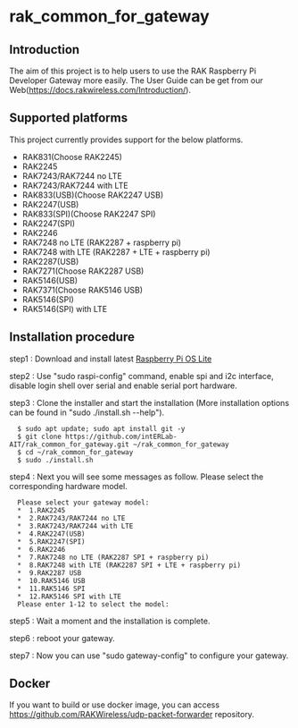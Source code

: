 # rak_common_for_gateway

##	Introduction 

The aim of this project is to help users to use the RAK Raspberry Pi Developer Gateway more easily. The User Guide can be get from our Web(https://docs.rakwireless.com/Introduction/).

##	Supported platforms

This project currently provides support for the below platforms.
* RAK831(Choose RAK2245)
* RAK2245
* RAK7243/RAK7244 no LTE
* RAK7243/RAK7244 with LTE
* RAK833(USB)(Choose RAK2247 USB)
* RAK2247(USB)
* RAK833(SPI)(Choose RAK2247 SPI)
* RAK2247(SPI)
* RAK2246
* RAK7248 no LTE (RAK2287 + raspberry pi)
* RAK7248 with LTE (RAK2287 + LTE + raspberry pi)
* RAK2287(USB)
* RAK7271(Choose RAK2287 USB)
* RAK5146(USB)
* RAK7371(Choose RAK5146 USB)
* RAK5146(SPI)
* RAK5146(SPI) with LTE



##	Installation procedure

step1 : Download and install latest [Raspberry Pi OS Lite](https://www.raspberrypi.org/software/operating-systems/#raspberry-pi-os-32-bit) 

step2 : Use "sudo raspi-config" command, enable spi and i2c interface, disable login shell over serial and enable serial port hardware.

step3 : Clone the installer and start the installation (More installation options can be found in "sudo ./install.sh --help").

      $ sudo apt update; sudo apt install git -y
      $ git clone https://github.com/intERLab-AIT/rak_common_for_gateway.git ~/rak_common_for_gateway
      $ cd ~/rak_common_for_gateway
      $ sudo ./install.sh

step4 : Next you will see some messages as follow. Please select the corresponding hardware model.

      Please select your gateway model:
      *	 1.RAK2245
      *	 2.RAK7243/RAK7244 no LTE
      *	 3.RAK7243/RAK7244 with LTE
      *	 4.RAK2247(USB)
      *	 5.RAK2247(SPI)
      *	 6.RAK2246
      *	 7.RAK7248 no LTE (RAK2287 SPI + raspberry pi)
      *	 8.RAK7248 with LTE (RAK2287 SPI + LTE + raspberry pi)
      *	 9.RAK2287 USB
      *	 10.RAK5146 USB
      *	 11.RAK5146 SPI
      *	 12.RAK5146 SPI with LTE
      Please enter 1-12 to select the model:

step5 : Wait a moment and the installation is complete.

step6 : reboot your gateway.

step7 : Now you can use "sudo gateway-config" to configure your gateway.


##	Docker

If you want to build or use docker image, you can access https://github.com/RAKWireless/udp-packet-forwarder repository.
